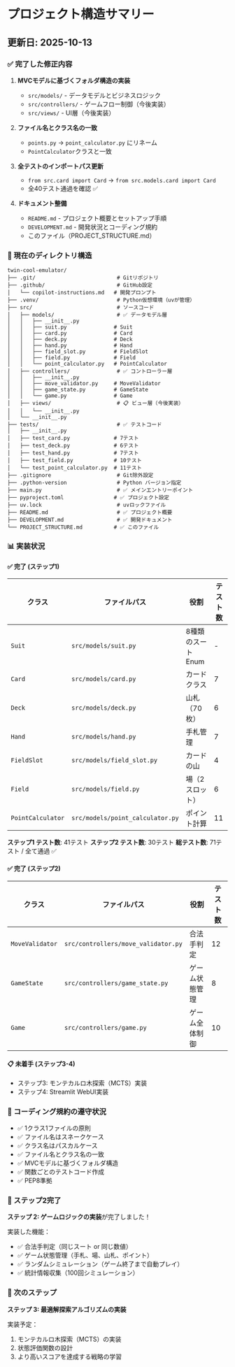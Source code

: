# プロジェクト構造サマリー

## 更新日: 2025-10-13

### ✅ 完了した修正内容

1. **MVCモデルに基づくフォルダ構造の実装**
   - `src/models/` - データモデルとビジネスロジック
   - `src/controllers/` - ゲームフロー制御（今後実装）
   - `src/views/` - UI層（今後実装）

2. **ファイル名とクラス名の一致**
   - `points.py` → `point_calculator.py` にリネーム
   - `PointCalculator`クラスと一致

3. **全テストのインポートパス更新**
   - `from src.card import Card` → `from src.models.card import Card`
   - 全40テスト通過を確認 ✅

4. **ドキュメント整備**
   - `README.md` - プロジェクト概要とセットアップ手順
   - `DEVELOPMENT.md` - 開発状況とコーディング規約
   - このファイル（PROJECT_STRUCTURE.md）

### 📁 現在のディレクトリ構造

```
twin-cool-emulator/
├── .git/                          # Gitリポジトリ
├── .github/                       # GitHub設定
│   └── copilot-instructions.md   # 開発プロンプト
├── .venv/                         # Python仮想環境（uvが管理）
├── src/                           # ソースコード
│   ├── models/                    # ✅ データモデル層
│   │   ├── __init__.py
│   │   ├── suit.py               # Suit
│   │   ├── card.py               # Card
│   │   ├── deck.py               # Deck
│   │   ├── hand.py               # Hand
│   │   ├── field_slot.py         # FieldSlot
│   │   ├── field.py              # Field
│   │   └── point_calculator.py   # PointCalculator
│   ├── controllers/               # ✅ コントローラー層
│   │   ├── __init__.py
│   │   ├── move_validator.py     # MoveValidator
│   │   ├── game_state.py         # GameState
│   │   └── game.py               # Game
│   ├── views/                     # 📋 ビュー層（今後実装）
│   │   └── __init__.py
│   └── __init__.py
├── tests/                         # ✅ テストコード
│   ├── __init__.py
│   ├── test_card.py              # 7テスト
│   ├── test_deck.py              # 6テスト
│   ├── test_hand.py              # 7テスト
│   ├── test_field.py             # 10テスト
│   └── test_point_calculator.py  # 11テスト
├── .gitignore                     # Git除外設定
├── .python-version                # Python バージョン指定
├── main.py                        # ✅ メインエントリーポイント
├── pyproject.toml                # ✅ プロジェクト設定
├── uv.lock                        # uvロックファイル
├── README.md                      # ✅ プロジェクト概要
├── DEVELOPMENT.md                 # ✅ 開発ドキュメント
└── PROJECT_STRUCTURE.md          # ✅ このファイル
```

### 📊 実装状況

#### ✅ 完了 (ステップ1)

| クラス | ファイルパス | 役割 | テスト数 |
|--------|-------------|------|---------|
| `Suit` | `src/models/suit.py` | 8種類のスートEnum | - |
| `Card` | `src/models/card.py` | カードクラス | 7 |
| `Deck` | `src/models/deck.py` | 山札（70枚） | 6 |
| `Hand` | `src/models/hand.py` | 手札管理 | 7 |
| `FieldSlot` | `src/models/field_slot.py` | カードの山 | 4 |
| `Field` | `src/models/field.py` | 場（2スロット） | 6 |
| `PointCalculator` | `src/models/point_calculator.py` | ポイント計算 | 11 |

**ステップ1 テスト数**: 41テスト
**ステップ2 テスト数**: 30テスト
**総テスト数**: 71テスト / 全て通過 ✅

#### ✅ 完了 (ステップ2)

| クラス | ファイルパス | 役割 | テスト数 |
|--------|-------------|------|---------|
| `MoveValidator` | `src/controllers/move_validator.py` | 合法手判定 | 12 |
| `GameState` | `src/controllers/game_state.py` | ゲーム状態管理 | 8 |
| `Game` | `src/controllers/game.py` | ゲーム全体制御 | 10 |

#### 📋 未着手 (ステップ3-4)

- ステップ3: モンテカルロ木探索（MCTS）実装
- ステップ4: Streamlit WebUI実装

### 🔧 コーディング規約の遵守状況

- ✅ 1クラス1ファイルの原則
- ✅ ファイル名はスネークケース
- ✅ クラス名はパスカルケース
- ✅ ファイル名とクラス名の一致
- ✅ MVCモデルに基づくフォルダ構造
- ✅ 関数ごとのテストコード作成
- ✅ PEP8準拠

### 🎉 ステップ2完了

**ステップ 2: ゲームロジックの実装**が完了しました！

実装した機能：
- ✅ 合法手判定（同じスート or 同じ数値）
- ✅ ゲーム状態管理（手札、場、山札、ポイント）
- ✅ ランダムシミュレーション（ゲーム終了まで自動プレイ）
- ✅ 統計情報収集（100回シミュレーション）

### 🚀 次のステップ

**ステップ 3: 最適解探索アルゴリズムの実装**

実装予定：
1. モンテカルロ木探索（MCTS）の実装
2. 状態評価関数の設計
3. より高いスコアを達成する戦略の学習
